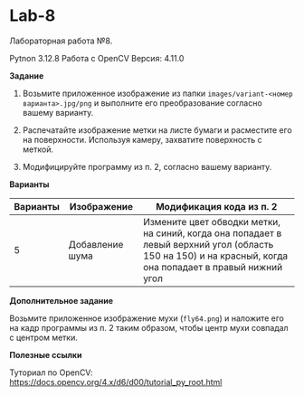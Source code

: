 # Lab-8

Лабораторная работа №8.

Pytnon 3.12.8
Работа с OpenCV 
Версия: 4.11.0

**Задание**

1. Возьмите приложенное изображение из папки ```images/variant-<номер варианта>.jpg/png``` и выполните его преобразование согласно вашему варианту.

2. Распечатайте изображение метки на листе бумаги и расместите его на поверхности. Используя камеру, захватите поверхность с меткой.

3. Модифицируйте программу из п. 2, согласно вашему варианту.

**Варианты**

| Варианты | Изображение | Модификация кода из п. 2 |
| -------- | ----------- | ------------------------ |
| 5 | Добавление шума | Измените цвет обводки метки, на синий, когда она попадает в левый верхний угол (область 150 на 150) и на красный, когда она попадает в правый нижний угол |

**Дополнительное задание**

Возьмите приложенное изображение мухи (```fly64.png```) и наложите его на кадр программы из п. 2 таким образом, чтобы центр мухи совпадал с центром метки.

**Полезные ссылки**

Туториал по OpenCV: https://docs.opencv.org/4.x/d6/d00/tutorial_py_root.html
